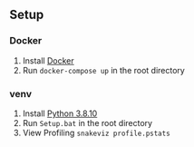 ## Setup
### Docker
1. Install [Docker](https://www.docker.com/get-started)
2. Run `docker-compose up` in the root directory

### venv
1. Install [Python 3.8.10](https://www.python.org/downloads/)
2. Run `Setup.bat` in the root directory
3. View Profiling `snakeviz profile.pstats`